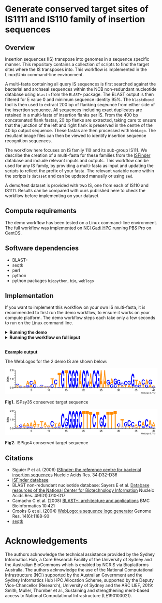 # Generate conserved target sites of IS1111 and IS110 family of insertion sequences

## Overview 

Insertion sequences (IS) transpose into genomes in a sequence specific manner. This repository contains a collection of scripts to find the target sites where the IS transposes into. This workflow is implemented in the Linux/Unix command-line environment.

A multi-fasta containing all query IS sequences is first searched against the bacterial and archaeal sequences within the NCB non-redundant nucleotide database using `blastn` from the `BLAST+` package. The BLAST output is then filtered for E value 0 and minimum sequence identity 95%. The `blastdbcmd` tool is then used to extract 200 bp of flanking seqeunce from either side of the insertion sequence. All sequences including exact duplicates are retained in a multi-fasta of insertion flanks per IS. From the 400 bp concatenated flank fastas, 20 bp flanks are extracted, taking care to ensure that the junction of the left and right flank is preserved in the centre of the 40 bp output sequence. These fastas are then processed with `WebLogo`. The resultant image files can then be viewed to identify insertion sequence recognition sequences.

The workflow here focuses on IS family 110 and its sub-group IS111. We describe the creation of a multi-fasta for these families from the [ISFinder](https://isfinder.biotoul.fr/) database and include relevant inputs and outputs. This workflow can be used for any IS family, by providing a multi-fasta as input and updating the scripts to reflect the prefix of your fasta. The relevant variable name within the scripts is `dataset` and can be updated manually or using `sed`.  

A demo/test dataset is provided with two IS, one from each of IS110 and IS1111. Results can be compared with ours published here to check the workflow before implementing on your dataset. 

## Compute requirements
The demo workflow has been tested on a Linux command-line environment. The full workflow was implemented on [NCI Gadi HPC](https://nci.org.au/our-systems/hpc-systems) running PBS Pro on CentOS. 

## Software dependencies
- BLAST+
- seqtk
- perl
- python
- python packages `biopython`, `bio`, `weblogo`

## Implementation

If you want to implement this workflow on your own IS multi-fasta, it is recommended to first run the demo workflow, to ensure it works on your compute platform. The demo workflow steps each take only a few seconds to run on the Linux command line.

<details>
<summary><b>Running the demo</b></summary>

#### Step 1. Run the BLAST against mini db

Notes: this script requires `blast+` module, it includes a `module load blast+` command.  If `blast+` is already in your path, you can delete/hash out this line, or edit to suit the requirements of your environment.  

Change into the base working directory `demo`, then run:

```
bash Scripts/blast_IS.pbs test
# Running two IS test
```

Output:
```
wc -l Output/IS_2sequence_demo.bacterial_archaeal.blast.out 
# 123 Output/IS_2sequence_demo.bacterial_archaeal.blast.out
```

123 unfiltered BLAST hits. The BLAST output contains no header by default. These are added to the filtered output produced at the next step. The column details are:

| Column | Header   | Description          |
|--------|----------|----------------------|
| 1      | qseqid   | Query sequence ID    |
| 2      | qlen     | Query length         |
| 3      | length   | Alignment length     |
| 4      | qstart   | Query start          |
| 5      | qend     | Query end            |
| 6      | sseqid   | Subject sequence ID  |
| 7      | stitle   | Subject title        |
| 8      | sacc     | Subject accession    |
| 9      | slen     | Subject length       |
| 10     | sstart   | Subject start        |
| 11     | send     | Subject end          |
| 12     | pident   | % identity           |
| 13     | mismatch | Number of mismatches |
| 14     | gapopen  | Number of gap opens  |
| 15     | evalue   | E value              |
| 16     | bitscore | Bit score            |

#### Step 2. Filter the BLAST for minimum identity 95% and E value 0

```
perl Scripts/filter_blast.pl
```

Output:
```
wc -l Output/IS_2sequence_demo_Ident95_E0.bacterial_archaeal.blast.filtered 
#122 Output/IS_2sequence_demo_Ident95_E0.bacterial_archaeal.blast.filtered
```

The filtered output contains headers. 121 of 123 BLAST hits passed filtering. This is summarised in the report file:

```
cat Output/IS_2sequence_demo_Ident95_E0.bacterial_archaeal.blast.report 
# #Sequence_ID    Family  Group   Raw_hits        Passing_hits
# ISPlge4 IS110   IS1111  67      67
# ISPsy35 IS110   NA      56      54
```
2 hits from ISPsy35 failed filtering.

#### Step 3. Create flank span/range lists for batch flank extraction

```
perl Scripts/extract_flank_ranges.pl
```

Output:
```
wc -l Output/Flanking_fastas_Ident95_E0/*
# 0 Output/Flanking_fastas_Ident95_E0/failing_flank_warnings.txt
# 121 Output/Flanking_fastas_Ident95_E0/left_flank_ranges.batch.txt
# 121 Output/Flanking_fastas_Ident95_E0/right_flank_ranges.batch.txt
```

All flank sequences were valid, ie there were no hits where the IS was inserted immediately to the left or right edge of the subject, which would produce a left or right flank size of 0 bp. The minimum left or right flank size is set at 1 bp. Filtering for minimum flank size is performed at step 6. This is to enable flexibility with the length of sequences used to generate WebLogos: steps 1 through 5 need only be performed once per dataset, and steps 6-7 can be performed repeatedly using different lengths. Re-running from step 2 with different BLAST filtering parameters is also an option by editing the filter parameters and `filter_name` variable in `filter_blast.pl`. Output is not overwritten when the workflow is re-run with different parameters, as the `filter_name` at step 2 and `flank_size` at step 6 are used to create private output directories. 


#### Step 4. Extract 200 bp flanking sequence for hits in filtered BLAST output

Notes: like step 1, this script requires `blast+` module, to run the utility `blastdbcmd`. The script includes a `module load blast+` command.  If `blast+` is already in your path, you can delete/hash out this line, or edit to suit the requirements of your environment.

```
bash Scripts/extract_flanks_submit.sh test
# Running 2 IS demo: creating left flanks
# Running 2 IS demo: creating right flanks
```

Output:
```
wc -l Output/Flanking_fastas_Ident95_E0/*fasta
# 242 Output/Flanking_fastas_Ident95_E0/left_flanks.fasta
# 242 Output/Flanking_fastas_Ident95_E0/right_flanks.fasta
```

#### Step 5. Concatenate the flanks into one multi-fasta per IS
```
perl Scripts/extracted_flanks_postprocess.pl
```

Output:
```
wc -l Output/Flanking_fastas_Ident95_E0/200bp_flanks/*
# 134 Output/Flanking_fastas_Ident95_E0/200bp_flanks/ISPlge4_IS110_IS1111_200bp_flanks.fasta
# 108 Output/Flanking_fastas_Ident95_E0/200bp_flanks/ISPsy35_IS110_unknown_200bp_flanks.fasta
```

All flanking sequences are now concatenated left+right into one multi-fasta per IS. Sequences that have been reverse-complimented have 'RC' in the fasta header. 


#### Step 6. Extract smaller flanks of desired length for WebLogo generation

Provide desired flank length as first and only command line argument. Flanks failing the size filter will be printed to a list file in the output directory. 

The specified value must be an integer less than 200. Example below restricts the flanks to 20 bp each side, so the output sequences are 40 bp in length:

```
perl Scripts/extract_shorter_flanks.pl 20
# Total input sequences: 121
# Total 2 x 20 bp output flank sequences: 121
# Total failing input length filter of 40 bp: 0
# Total failing output length filter of 40 bp: 0

# Failed sequence headers are written to file ./Output/Flanking_fastas_Ident95_E0/20bp_flanks/target_length_failed.txt

# New 40 bp fastas are written to directory ./Output/Flanking_fastas_Ident95_E0/20bp_flanks
```

#### Step 7. Create WebLogo sequence conservation images

This step requires `biopython`, `bio` and `weblogo` python packages. If you do not have these installed, run:

```
module load python3
pip install biopython
pip install bio
pip install weblogo
```

Provide the directory containing the fasta you wish to create WebLogos for as a command-line argument to the script. 

Note that this script requires all input sequences per IS are of equal length. The downstream script `extract_shorter_flanks.pl` applied at step 6 ensures this. This means it will not run directly on the output of step 5, where flanks may be between 1 bp and 200 bp. To create WebLogos on 200 bp flanks, run step 6 with the command-line argument '200'.

The `filter_name` and `flank_size` component of the input directory path are used to define the output directory path to ensure unique output filepaths for re-runs with different values. 

```
module load python3
python3 Scripts/weblogo_multipng.py Output/Flanking_fastas_Ident95_E0/20bp_flanks/
# Creating WebLogos on fastas in Output/Flanking_fastas_Ident95_E0/20bp_flanks/
# Writing WebLogos to Output/WebLogos/Ident95_E0_20bp_flanks
# Processing: ISPsy35_IS110_unknown_20bp_flanks.fasta
# Processing: ISPlge4_IS110_IS1111_20bp_flanks.fasta
```

Your generated output will be in `demo/Output`. The expected output is in `demo/expected_output`. 

The WebLogos for the 2 demo IS are shown below:

![image info](demo/expected_output/WebLogos/Ident95_E0_20bp_flanks/ISPsy35_IS110_unknown_20bp_flanks.png)

**Fig1.** ISPsy35 conserved target sequence.  

![image info](demo/expected_output/WebLogos/Ident95_E0_20bp_flanks/ISPlge4_IS110_IS1111_20bp_flanks.png)

**Fig2.** ISPlge4 conserved target sequence.

</details>

<details>
<summary><b>Running the workflow on full input</b></summary>

#### Preparing the multi-fasta
Required input for the workflow is a fasta containing at least one IS query seqeunce. 

We focused on IS from families IS110 and IS110-family sub-group IS1111. Since there is no URL for downloading multiple IS sequences from the [ISFinder database](https://isfinder.biotoul.fr/) (Siguier et al. 2006), we obtained IS110 and IS1111 family sequences from the 2020-Oct collection at [ISfinder-sequences]( https://github.com/thanhleviet/ISfinder-sequences) and manually added the IS sequences that were missing. 

The steps we used to do this are described below:

##### Obtain IS110 and IS1111 sequence IDs from ISFinder online database

- On the [ISFinder database](https://isfinder.biotoul.fr/) 'TOOLS' tab, select 'Search'. Under 'Family', select option 'equal_to' and enter 'IS110'. 
- Copy the table of 350 IS into a spreadsheet, and extract the first 3 columns ('Name', 'Family', 'Group'). 
- Export a tab-delimited text file `IS110_family_ID_list.txt-sorted`, sorted by IS ID, separating the IS ID, family and sub-group with underscore. For IS110 sequences not assigned to sub-group IS1111, use sub-group 'unknown'. 
- Upload `IS110_family_ID_list.txt-sorted` to working directory on Linux command-line environment.


##### Obtain IS110 and IS1111 fasta from ISfinder-seqeunces repository

- Clone the repository:

```
git clone https://github.com/thanhleviet/ISfinder-sequences.git
```

- Make a list of IS110 and IS1111 IDs included in this repository:

```
awk '$1~/^>/' ./ISfinder-sequences/IS.fna | sed 's/^>//' | grep _IS110_ | cut -d '_' -f 1 > IS110_IDs_from_github.txt
```
- Extract IS110 and IS1111 sequences to multi-fasta using `seqtk`:

```
awk '$1~/^>/' ./ISfinder-sequences/IS.fna | grep _IS110_ | sed 's/^>//' > IS110_fastaHeaders_from_github.txt
module load seqtk/1.3
seqtk subseq ./ISfinder-sequences/IS.fna IS110_fastaHeaders_from_github.txt > IS110_from_Github.fasta
```

##### Manually supplement missing sequences

- Find the sequences present on [ISFinder database](https://isfinder.biotoul.fr/) and missing from [ISfinder-sequences]( https://github.com/thanhleviet/ISfinder-sequences):

```
comm -13 IS110_IDs_from_github.txt-sorted IS110_family_ID_list.txt-sorted > IS110_missing_IDs.txt
```

- For each IS in `IS110_missing_IDs.txt`, manually obtain the fasta from [ISFinder database](https://isfinder.biotoul.fr/) and save as a multi-fasta. Ensure that the fasta headers for each sequence are compatible by changing them to the format `IS-ID_family_subgroup` eg `IS1328_IS110_IS1111` for a sequence in the IS1111 sub-group and `IS1000A_IS110_unknown` for a sequence not belonging to the IS1111 sub-group of IS110. 

- Combine the manually obtained fasta with those sequences derived from [ISfinder-sequences]( https://github.com/thanhleviet/ISfinder-sequences):

```
cat IS110_from_Github.fasta IS110_extra_from_web.fasta  > IS110_complete.fasta
```

The scripts in this workflow contain a variable `dataset` that is set by default to `IS110_complete`. This can be changed to the prefix of your input fasta as required. Ensure to delete or rename the existing `Input` and `Output` directories before executing the workflow with your own custom input fasta. 


#### Step 1. Run BLAST

Note: this workflow requires `blast+` module. The scripts at steps 1 and 4 include the command `module load blast+/2.13.0`. Please adjust this as required to reflect the setup of your compute environment. 

- Obtain bacterial and archaeal taxonimic IDs:

```
mkdir -p Input
module load blast+/2.13.0
sh get_species_taxids.sh -t 2 > Input/bacterial.taxids
sh get_species_taxids.sh -t  2157 > Input/bacterial_archaeal.taxids
cat Input/bacterial.taxids Input/archaeal.taxids > Input/bacterial_archaeal.taxids
rm Input/bacterial.taxids Input/archaeal.taxids
```

- BLAST IS sequences against non-redundant nucleotide database restricted to bacterial and archaeal taxonomic IDs

**Note on execution:** this script is written as a PBS script for submission to compute nodes on a HPC. Please adjust this as required to reflect the setup of your compute environment. 

**Note on BLAST database:** we used BLAST pre-formatted non-redundant nucleotide database version date 2024-02-19. Scripts at steps 1 and 4 contain a variable path `nt` that points to this database. Please adjust this as required to reflect your database filepath.

**Note on compute resources:** our BLAST job was exected on one 2 x 14-core Intel Xeon E5-2690v4 (Broadwell) 2.6GHz node with 256 GB RAM. Walltime used was 2 minutes and RAM used was 112 GB. 

```
mkdir -p PBS_logs
qsub Scripts/blast_IS.pbs
```

Output:
```
wc -l Output/IS110_complete.bacterial_archaeal.blast.out 
# 194326 Output/IS110_complete.bacterial_archaeal.blast.out
```

194,326 unfiltered BLAST hits. The BLAST output contains no header by default. These are added to the filtered output produced at the next step. The column details are:

| Column | Header   | Description          |
|--------|----------|----------------------|
| 1      | qseqid   | Query sequence ID    |
| 2      | qlen     | Query length         |
| 3      | length   | Alignment length     |
| 4      | qstart   | Query start          |
| 5      | qend     | Query end            |
| 6      | sseqid   | Subject sequence ID  |
| 7      | stitle   | Subject title        |
| 8      | sacc     | Subject accession    |
| 9      | slen     | Subject length       |
| 10     | sstart   | Subject start        |
| 11     | send     | Subject end          |
| 12     | pident   | % identity           |
| 13     | mismatch | Number of mismatches |
| 14     | gapopen  | Number of gap opens  |
| 15     | evalue   | E value              |
| 16     | bitscore | Bit score            |

#### Step 2. Filter the BLAST output

Default execution filters for a for minimum identity 95% and E value 0. To adjust this behaviour, edit `filter_blast.pl` to include your desired filter parameters. 

Editable variables are present within the script for `max_e_value`, `min_pc_ident`, `min_subject_length` and `max_subject_length`. 

Values applied for `max_e_value` and `min_pc_ident` are used to establish a variable `filter_name` which is used to name the output. 

Run the filter:

```
perl Scripts/filter_blast.pl
```

Output:
```
wc -l Output/IS110_complete_Ident95_E0.bacterial_archaeal.blast.*
# 35521 Output/IS110_complete_Ident95_E0.bacterial_archaeal.blast.filtered
# 350 Output/IS110_complete_Ident95_E0.bacterial_archaeal.blast.report
```

The filtered output contains headers. 35,520 BLAST hits passed filtering. This is summarised in the report file, which indicates the number of raw and passing hits per IS. 


#### Step 3. Create flank span/range lists for batch flank extraction

```
perl Scripts/extract_flank_ranges.pl
```

Output:
```
wc -l Output/Flanking_fastas_Ident95_E0/*txt
# 57 Output/Flanking_fastas_Ident95_E0/failing_flank_warnings.txt
# 35484 Output/Flanking_fastas_Ident95_E0/left_flank_ranges.batch.txt
# 35484 Output/Flanking_fastas_Ident95_E0/right_flank_ranges.batch.txt
```

The `failing_flank_warnings.txt` file contains a list of IS that were inserted immediately to the left or right edge of the subject, which would produce a left or right flank size of 0 bp. The minimum left or right flank size is set at 1 bp. Filtering for minimum flank size is performed at step 6. This is to enable flexibility with the length of sequences used to generate WebLogos: steps 1 through 5 need only be performed once per dataset, and steps 6-7 can be performed repeatedly using different lengths. Re-running from step 2 with different BLAST filtering parameters is also an option by editing the filter parameters and `filter_name` variable in `filter_blast.pl`. Output is not overwritten when the workflow is re-run with different parameters, as the `filter_name` at step 2 and `flank_size` at step 6 are used to create private output directories. 


#### Step 4. Extract 200 bp flanking sequence for hits in filtered BLAST output

Like step 1, this script requires `blast+` module, to run the utility `blastdbcmd`. The script includes a `module load blast+/2.13.0` command. Please adjust this as required to reflect the setup of your compute environment. 

**Note on execution:** this step is written as a PBS job for submission to compute nodes on a HPC. Please adjust this as required to reflect the setup of your compute environment. 

**Note on BLAST database:** we used BLAST pre-formatted non-redundant nucleotide database version date 2024-02-19. Scripts at steps 1 and 4 contain a variable path `nt` that points to this database. Please adjust this as required to reflect your database filepath.

**Note on compute resources:** our jobs were each exected on one CPU of a 2 x 24-core Intel Xeon Platinum 8268 (Cascade Lake) 2.9 GHz node with total RAM 1.5 TB, giving 32 GB RAM per CPU. Our jobs each used 7.1 minutes walltime and 29 GB RAM. 

Execute the 'submit' script, which will submit two PBS jobs, one each to extract the left and right flanks from the BLAST database using `blastdbcmd` utility: 

```
bash Scripts/extract_flanks_submit.sh
```

Output:
```
wc -l Output/Flanking_fastas_Ident95_E0/*fasta
# 70968 Output/Flanking_fastas_Ident95_E0/left_flanks.fasta
# 70968 Output/Flanking_fastas_Ident95_E0/right_flanks.fasta
```

These fastas contain left and right 200 bp flanking sequence for all passing BLAST hits. 

#### Step 5. Concatenate the flanks into one multi-fasta per IS

This step creates one multi-fasta per IS, containing the concatenated left and right 200 bp flanks as 400 bp sequences. Sequences that have been reverse-complimented have 'RC' in the fasta header. 


This step can be execuedt directly in your terminal or submitted to a cluster compute node if execution is too slow for terminal. Execution time on the compute node described in step 4 was 1.5 minutes using < 1 GB RAM.

To execute directly on terminal:
```
perl Scripts/extracted_flanks_postprocess.pl
```

OR to submit to compute node: 
```
qsub Scripts/extracted_flanks_postprocess.pbs
```

Output:
```
ls -1 Output/Flanking_fastas_Ident95_E0/200bp_flanks/*200bp_flanks.fasta | wc -l
# 322
```

Note that there has been no filter for minimum number of flank sequences, ie some IS flank fasta may have only one sequence. Also note that some sequences may be less than 400 bp, as minimum flank size was 1 bp. 

#### Step 6. Extract smaller flanks of desired length for WebLogo generation

Provide desired flank length as first and only command line argument. Flanks failing the size filter will be printed to a list file in the output directory. 

The specified value must be an integer less than 200. We applied a flank size of 20 bp, so the output sequences are 40 bp in length:

```
perl Scripts/extract_shorter_flanks.pl 20
# Total input sequences: 35484
# Total 2 x 20 bp output flank sequences: 35459
# Total failing input length filter of 40 bp: 10
# Total failing output length filter of 40 bp: 15

# Failed sequence headers are written to file ./Output/Flanking_fastas_Ident95_E0/20bp_flanks/target_length_failed.txt

# New 40 bp fastas are written to directory ./Output/Flanking_fastas_Ident95_E0/20bp_flanks
```

#### Step 7. Create WebLogo sequence conservation images

This step requires `biopython`, `bio` and `weblogo` python packages. If you do not have these installed, run:

```
pip install biopython
pip install bio
pip install weblogo
```

Provide the directory containing the fasta you wish to create WebLogos for as a command-line argument to the script. 

Note that this script requires all input sequences per IS are of equal length. The downstream script `extract_shorter_flanks.pl` applied at step 6 ensures this. This means it will not run directly on the output of step 5, where flanks may be between 1 bp and 200 bp. To create WebLogos on 200 bp flanks, run step 6 with the command-line argument '200'.

The `filter_name` and `flank_size` component of the input directory path are used to define the output directory path to ensure unique output filepaths for re-runs with different values. 

```
module load python3
python3 Scripts/weblogo_multipng.py Output/Flanking_fastas_Ident95_E0/20bp_flanks/
# Creating WebLogos on fastas in Output/Flanking_fastas_Ident95_E0/20bp_flanks/
# Writing WebLogos to Output/WebLogos/Ident95_E0_20bp_flanks
# Processing: ISPsy35_IS110_unknown_20bp_flanks.fasta
# Processing: ISPlge4_IS110_IS1111_20bp_flanks.fasta
```

The resulting image files can then be viewed to identify conserved insertion sequence target sites. 

</details>
<br>

**Example output**

The WebLogos for the 2 demo IS are shown below:

![image info](demo/expected_output/WebLogos/Ident95_E0_20bp_flanks/ISPsy35_IS110_unknown_20bp_flanks.png)

**Fig1.** ISPsy35 conserved target sequence  

![image info](demo/expected_output/WebLogos/Ident95_E0_20bp_flanks/ISPlge4_IS110_IS1111_20bp_flanks.png)

**Fig2.** ISPlge4 conserved target sequence

## Citations
- Siguier P et al. (2006) [ISfinder: the reference centre for bacterial insertion sequences](https://pubmed.ncbi.nlm.nih.gov/16381877/) Nucleic Acids Res. 34:D32-D36
- [ISFinder database](http://www-is.biotoul.fr)
- BLAST non-redundant nucleotide database: Sayers E et al. [Database resources of the National Center for Biotechnology Information](https://pubmed.ncbi.nlm.nih.gov/33095870/) Nucleic Acids Res. 49(D1):D10-D17
- Camacho C et al. (2008) [BLAST+: architecture and applications](https://pubmed.ncbi.nlm.nih.gov/20003500/) BMC Bioinformatics 10:421
- Crooks G et al. (2004) [WebLogo: a sequence logo generator](https://pubmed.ncbi.nlm.nih.gov/15173120/) Genome Res. 14(6):1188-90
- [seqtk](https://github.com/lh3/seqtk) 



# Acknowledgements
The authors acknowledge the technical assistance provided by the Sydney Informatics Hub, a Core Research Facility of the University of Sydney and the Australian BioCommons which is enabled by NCRIS via Bioplatforms Australia. The authors acknowledge the use of the National Computational Infrastructure (NCI) supported by the Australian Government and the Sydney Informatics Hub HPC Allocation Scheme, supported by the Deputy Vice-Chancellor (Research), University of Sydney and the ARC LIEF, 2019: Smith, Muller, Thornber et al., Sustaining and strengthening merit-based access to National Computational Infrastructure (LE190100021).


